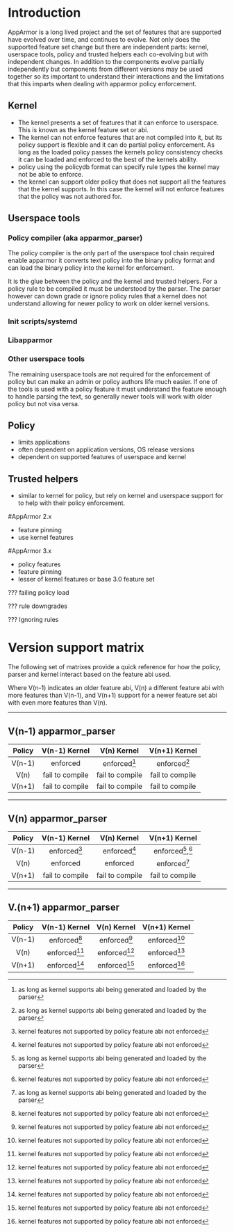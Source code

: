 # Introduction

AppArmor is a long lived project and the set of features that are supported have evolved over time, and continues to evolve. Not only does the supported feature set change but there are independent parts: kernel, userspace tools, policy and trusted helpers each co-evolving but with independent changes. In addition to the components evolve partially independently but components from different versions may be used together so its important to understand their interactions and the limitations that this imparts when dealing with apparmor policy enforcement.

## Kernel
- The kernel presents a set of features that it can enforce to userspace. This is known as the kernel feature set or abi.
- The kernel can not enforce features that are not compiled into it, but its policy support is flexible and it can do partial policy enforcement. As long as the loaded policy passes the kernels policy consistency checks it can be loaded and enforced to the best of the kernels ability.
- policy using the policydb format can specify rule types the kernel may not be able to enforce.
- the kernel can support older policy that does not support all the features that the kernel supports. In this case the kernel will not enforce features that the policy was not authored for.

## Userspace tools

### Policy compiler (aka apparmor_parser)
The policy compiler is the only part of the userspace tool chain required enable apparmor it converts text policy into the binary policy format and can load the binary policy into the kernel for enforcement.

It is the glue between the policy and the kernel and trusted helpers. For a policy rule to be compiled it must be understood by the parser. The parser however can down grade or ignore policy rules that a kernel does not understand allowing for newer policy to work on older kernel versions.

### Init scripts/systemd

### Libapparmor

### Other userspace tools
The remaining userspace tools are not required for the enforcement of policy but can make an admin or policy authors life much easier. If one of the tools is used with a policy feature it must understand the feature enough to handle parsing the text, so generally newer tools will work with older policy but not visa versa.

## Policy
- limits applications
- often dependent on application versions, OS release versions
- dependent on supported features of userspace and kernel

## Trusted helpers
- similar to kernel for policy, but rely on kernel and userspace support for to help with their policy enforcement.

#AppArmor 2.x
- feature pinning
- use kernel features

#AppArmor 3.x
- policy features
- feature pinning
- lesser of kernel features or base 3.0 feature set



??? failing policy load

??? rule downgrades

??? Ignoring rules

# Version support matrix

The following set of matrixes provide a quick reference for how the policy, parser and kernel interact based on the feature abi used.

Where V(n-1) indicates an older feature abi, V(n) a different feature abi with more features than V(n-1), and V(n+1) support for a newer feature set abi with even more features than V(n).

---

## V(n-1) apparmor_parser

| Policy   | V(n-1) Kernel   | V(n) Kernel     | V(n+1) Kernel   |
|:--------:|:---------------:|:---------------:|:---------------:|
| V(n-1)   | enforced        | enforced[^1]    | enforced[^1]    |
| V(n)     | fail to compile | fail to compile | fail to compile |
| V(n+1)   | fail to compile | fail to compile | fail to compile |

---

## V(n) apparmor_parser

| Policy   | V(n-1) Kernel   | V(n) Kernel     | V(n+1) Kernel    |
|:--------:|:---------------:|:---------------:|:----------------:|
| V(n-1)   | enforced[^2]    | enforced[^2]    | enforced[^1],[^2] |
| V(n)     | enforced        | enforced        | enforced[^1]     |
| V(n+1)   | fail to compile | fail to compile | fail to compile  |

---

## V.(n+1) apparmor_parser

| Policy   | V(n-1) Kernel | V(n) Kernel | V(n+1) Kernel |
|:--------:|:------------:|:------------:|:-------------:|
| V(n-1)   | enforced[^2] | enforced[^2] | enforced[^2]  |
| V(n)     | enforced[^2] | enforced[^2] | enforced[^2]  |
| V(n+1)   | enforced[^2] | enforced[^2] | enforced[^2]  |

[^1]: as long as kernel supports abi being generated and loaded by the parser

[^2]: kernel features not supported by policy feature abi not enforced 

